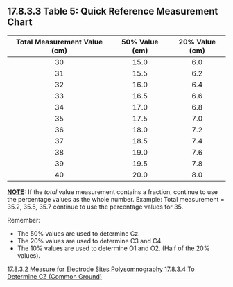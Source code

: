 ## 17.8.3.3 Table 5: Quick Reference Measurement Chart

| Total Measurement Value (cm) | 50% Value (cm) | 20% Value (cm) |
|:----------------------------:|:--------------:|:--------------:|
| 30                           | 15.0           | 6.0            |
| 31                           | 15.5           | 6.2            |
| 32                           | 16.0           | 6.4            |
| 33                           | 16.5           | 6.6            |
| 34                           | 17.0           | 6.8            |
| 35                           | 17.5           | 7.0            |
| 36                           | 18.0           | 7.2            |
| 37                           | 18.5           | 7.4            |
| 38                           | 19.0           | 7.6            |
| 39                           | 19.5           | 7.8            |
| 40                           | 20.0           | 8.0            |


**<u>NOTE</u>:** If the _total_ value measurement contains a fraction, continue to use the percentage values as the whole number. Example: Total measurement = 35.2, 35.5, 35.7 continue to use the percentage values for 35.


Remember:

* The 50% values are used to determine Cz.
* The 20% values are used to determine C3 and C4.
* The 10% values are used to determine O1 and O2. (Half of the 20% values).


<div class="center">
<div class="btn-group">
  <a href=":pages_path:/manuals/polysomnography/17-08-03-02-measure-electrode-sites.md" class="btn btn-default">
    <span class="glyphicon glyphicon-chevron-left"></span>
    17.8.3.2 Measure for Electrode Sites
  </a>

  <a href=":pages_path:/manuals/polysomnography" class="btn btn-default">
    <span class="glyphicon glyphicon-chevron-up"></span>
    Polysomnography
  </a>

  <a href=":pages_path:/manuals/polysomnography/17-08-03-04-determine-cz.md" class="btn btn-success">
    17.8.3.4 To Determine CZ (Common Ground)
    <span class="glyphicon glyphicon-chevron-right"></span>
  </a>
</div>
</div>
